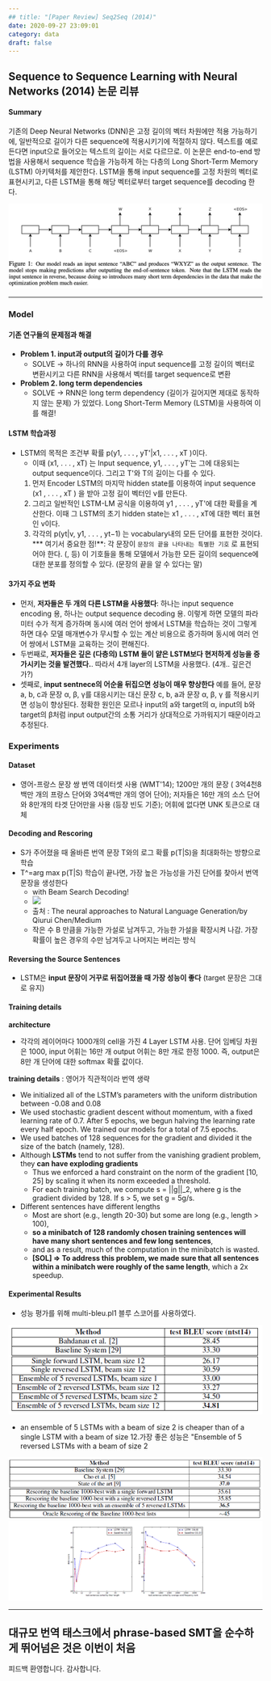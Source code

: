 ```yaml
---
## title: "[Paper Review] Seq2Seq (2014)"
date: 2020-09-27 23:09:01
category: data
draft: false
---
```


## Sequence to Sequence Learning with Neural Networks (2014) 논문 리뷰

#### Summary
기존의 Deep Neural Networks (DNN)은 고정 길이의 벡터 차원에만 적용 가능하기에, 일반적으로 길이가 다른 sequence에 적용시키기에 적절하지 않다. 텍스트를 예로 든다면 input으로 들어오는 텍스트의 길이는 서로 다르므로. 이 논문은 end-to-end 방법을 사용해서 sequence 학습을 가능하게 하는 다층의 Long Short-Term Memory (LSTM) 아키텍처를 제안한다. LSTM을 통해 input sequence를 고정 차원의 벡터로 표현시키고, 다른 LSTM을 통해 해당 벡터로부터 target sequence를 decoding 한다.

![](20200925-seq2seq/9C11E5E0-8069-4F41-A294-7041C45E0FB2.png)

---

### Model

#### 기존 연구들의 문제점과 해결
* **Problem 1. input과 output의 길이가 다를 경우**
	* SOLVE -> 하나의 RNN을 사용하여 input sequence를 고정 길이의 벡터로 변환시키고 다른 RNN을 사용해서 벡터를 target sequence로 변환
* **Problem 2. long term dependencies**
	* SOLVE -> RNN은 long term dependency (길이가 길어지면 제대로 동작하지 않는 문제) 가 있었다.  Long Short-Term Memory (LSTM)을 사용하여 이를 해결!

#### LSTM 학습과정
* LSTM의 목적은 조건부 확률 p(y1, . . . , yT'|x1, . . . , xT )이다. 
	* 이때 (x1, . . . , xT) 는 Input sequence, y1, . . . , yT′는 그에 대응되는 output sequence이다. 그리고 T'와 T의 길이는 다를 수 있다.
	1. 먼저 Encoder LSTM의 마지막 hidden state를 이용하여  input sequence (x1 , . . . , xT ) 을 받아 고정 길이 벡터인 v를 만든다.
	2. 그리고 일반적인 LSTM-LM 공식을 이용하여 y1 , . . . , yT'에 대한 확률을 계산한다. 이때 그 LSTM의 초기 hidden state는 x1 , . . . , xT에 대한 벡터 표현인 v이다.
	3. 각각의 p(yt|v, y1, . . . , yt−1) 는 vocabulary내의 모든 단어를 표현한 것이다.
*** 여기서 중요한 점!**: 각 문장이 `문장의 끝을 나타내는 특별한 기호` 로 표현되어야 한다. (<end>, <Eos> 등) 이 기호들을 통해 모델에서 가능한 모든 길이의 sequence에 대한 분포를 정의할 수 있다. (문장의 끝을 알 수 있다는 말)

#### 3가지 주요 변화
* 먼저, **저자들은 두 개의 다른 LSTM을 사용했다**:  하나는 input sequence encoding 용, 하나는 output sequence decoding 용. 이렇게 하면 모델의 파라미터 수가 적게 증가하며 동시에 여러 언어 쌍에서 LSTM을 학습하는 것이 그렇게 하면 대수 모델 매개변수가 무시할 수 있는 계산 비용으로 증가하며 동시에 여러 언어 쌍에서 LSTM을 교육하는 것이 편해진다. 
* 두번째로, **저자들은 깊은 (다층의) LSTM 들이 얕은 LSTM보다 현저하게 성능을 증가시키는 것을 발견했다.**. 따라서 4개 layer의 LSTM을 사용했다. (4개.. 깊은건가?)
* 셋째로, **input sentnece의 어순을 뒤집으면 성능이 매우 향상한다** 예를 들어, 문장 a, b, c과 문장 α, β, γ를 대응시키는 대신 문장 c, b, a과 문장 α, β, γ 를 적용시키면 성능이 향상된다. 정확한 원인은 모르나 input의 a와 target의 α, input의 b와 target의 β처럼 input output간의 소통 거리가 상대적으로 가까워지기 때문이라고 추정된다.

### Experiments
#### Dataset
* 영어-프랑스 문장 쌍 번역 데이터셋 사용 (WMT'14); 1200만 개의 문장 ( 3억4천8백만 개의 프랑스 단어와 3억4백만 개의 영어 단어); 저자들은 16만 개의 소스 단어와 8만개의 타겟 단어만을 사용 (등장 빈도 기준); 어휘에 없다면 UNK 토큰으로 대체 

#### Decoding and Rescoring
* S가 주어졌을 때 올바른 번역 문장 T와의 로그 확률 p(T|S)을 최대화하는 방향으로 학습
* T^=arg max p(T|S) 학습이 끝나면, 가장 높은 가능성을 가진 단어를 찾아서 번역 문장을 생성한다
	* with Beam Search Decoding!
	* ![](https://miro.medium.com/max/1534/1*SWd3C64RWUs07MHbjWL_mA.png)
	* 출처 : The neural approaches to Natural Language Generation/by Qiurui Chen/Medium
	* 작은 수 B 만큼을 가능한 가설로 남겨두고, 가능한 가설을 확장시켜 나감. 가장 확률이 높은 경우의 수만 남겨두고 나머지는 버리는 방식

#### Reversing the Source Sentences
* LSTM은 **input 문장이 거꾸로 뒤집어졌을 때 가장 성능이 좋다** (target 문장은 그대로 유지)

#### Training details
**architecture**
* 각각의 레이어마다 1000개의 cell을 가진 4 Layer LSTM 사용. 단어 임베딩 차원은 1000, input 어휘는 16만 개 output 어휘는 8만 개로 한정 1000. 즉, output은 8만 개 단어에 대한 softmax 확률 값이다.

**training details** : 영어가 직관적이라 번역 생략
* We initialized all of the LSTM’s parameters with the uniform distribution between -0.08 and 0.08
* We used stochastic gradient descent without momentum, with a fixed learning rate of 0.7. After 5 epochs, we begun halving the learning rate every half epoch. We trained our models for a total of 7.5 epochs.
* We used batches of 128 sequences for the gradient and divided it the size of the batch (namely, 128).
* Although **LSTMs** tend to not suffer from the vanishing gradient problem, they **can have exploding gradients**
	* Thus we enforced a hard constraint on the norm of the gradient [10, 25] by scaling it when its norm exceeded a threshold.
	* For each training batch, we compute s = ||g||_2, where g is the gradient divided by 128. If s > 5, we set g = 5g/s.
* Different sentences have different lengths
	* Most are short  (e.g., length 20-30) but some are long (e.g., length > 100),
	* **so a minibatch of 128 randomly chosen training sentences will have many short sentences and few long sentences**,
	* and as a result, much of the computation in the minibatch is wasted.
	* **[SOL] => To address this problem, we made sure that all sentences within a minibatch were roughly of the same length**, which a 2x speedup.

#### Experimental Results
* 성능 평가를 위해 multi-bleu.pl1 블루 스코어를 사용하였다.

![](20200925-seq2seq/seq2seq-table1.PNG)
- an ensemble of 5 LSTMs with a beam of size 2 is cheaper than of a single LSTM with a beam of size 12.가장 좋은 성능은 "Ensemble of 5 reversed LSTMs with a beam of size 2


![](20200925-seq2seq/seq2seq-table2.PNG)
![](20200925-seq2seq/comparison_baseline.PNG)

---
대규모 번역 태스크에서 phrase-based SMT을 순수하게 뛰어넘은 것은 이번이 처음
---

피드백 환영합니다. 
감사합니다.